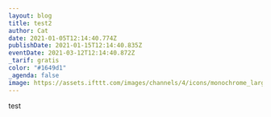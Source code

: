 ```yaml
---
layout: blog
title: test2
author: Cat
date: 2021-01-05T12:14:40.774Z
publishDate: 2021-01-15T12:14:40.835Z
eventDate: 2021-03-12T12:14:40.872Z
_tarif: gratis
color: "#1649d1"
_agenda: false
image: https://assets.ifttt.com/images/channels/4/icons/monochrome_large.png
---
```

test